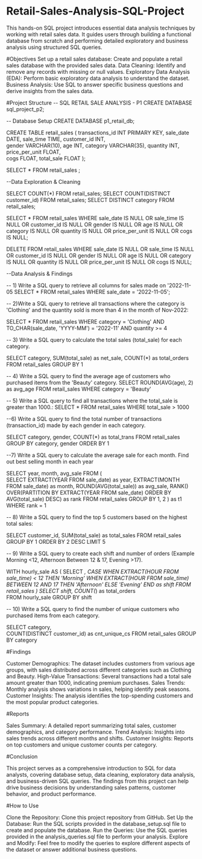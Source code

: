 # Retail-Sales-Analysis-SQL-Project
This hands-on SQL project introduces essential data analysis techniques by working with retail sales data. It guides users through building a functional database from scratch and performing detailed exploratory and business analysis using structured SQL queries. 

#Objectives
   Set up a retail sales database: Create and populate a retail sales database with the provided sales data.
   Data Cleaning: Identify and remove any records with missing or null values.
   Exploratory Data Analysis (EDA): Perform basic exploratory data analysis to understand the dataset.
   Business Analysis: Use SQL to answer specific business questions and derive insights from the sales data.

#Project Structure
   -- SQL RETAIL SALE ANALYSIS - P1
   CREATE DATABASE sql_project_p2;


   -- Database Setup
   CREATE DATABASE p1_retail_db;

  CREATE TABLE retail_sales
    (
    transactions_id INT PRIMARY KEY,
    sale_date DATE,	
    sale_time TIME,
    customer_id INT,	
    gender VARCHAR(10),
    age INT,
    category VARCHAR(35),
    quantity INT,
    price_per_unit FLOAT,	
    cogs FLOAT,
    total_sale FLOAT
     );

  SELECT * FROM retail_sales ;

  --Data Exploration & Cleaning

  SELECT COUNT(*) FROM retail_sales;
  SELECT COUNT(DISTINCT customer_id) FROM retail_sales;
  SELECT DISTINCT category FROM retail_sales;

  SELECT * FROM retail_sales
  WHERE 
    sale_date IS NULL OR sale_time IS NULL OR customer_id IS NULL OR 
    gender IS NULL OR age IS NULL OR category IS NULL OR 
    quantity IS NULL OR price_per_unit IS NULL OR cogs IS NULL;

  DELETE FROM retail_sales
  WHERE 
    sale_date IS NULL OR sale_time IS NULL OR customer_id IS NULL OR 
    gender IS NULL OR age IS NULL OR category IS NULL OR 
    quantity IS NULL OR price_per_unit IS NULL OR cogs IS NULL;

  --Data Analysis & Findings

  
  -- 1) Write a SQL query to retrieve all columns for sales made on '2022-11-05
    SELECT *
    FROM retail_sales
    WHERE sale_date = '2022-11-05';



  -- 2)Write a SQL query to retrieve all transactions where the category is 'Clothing' and the quantity sold is more than 4 in the month of Nov-2022:

SELECT 
  *
FROM retail_sales
WHERE 
    category = 'Clothing'
    AND 
    TO_CHAR(sale_date, 'YYYY-MM') = '2022-11'
    AND
    quantity >= 4



-- 3) Write a SQL query to calculate the total sales (total_sale) for each category.

SELECT 
    category,
    SUM(total_sale) as net_sale,
    COUNT(*) as total_orders
FROM retail_sales
GROUP BY 1



-- 4) Write a SQL query to find the average age of customers who purchased items from the 'Beauty' category.
SELECT
    ROUND(AVG(age), 2) as avg_age
FROM retail_sales
WHERE category = 'Beauty'



-- 5) Write a SQL query to find all transactions where the total_sale is greater than 1000.:
SELECT * FROM retail_sales
WHERE total_sale > 1000



--6) Write a SQL query to find the total number of transactions (transaction_id) made by each gender in each category.

SELECT 
    category,
    gender,
    COUNT(*) as total_trans
FROM retail_sales
GROUP 
    BY 
    category,
    gender
ORDER BY 1



--7) Write a SQL query to calculate the average sale for each month. Find out best selling month in each year

SELECT 
       year,
       month,
    avg_sale
FROM 
(    
SELECT 
    EXTRACT(YEAR FROM sale_date) as year,
    EXTRACT(MONTH FROM sale_date) as month,
    ROUND(AVG(total_sale)) as avg_sale,
    RANK() OVER(PARTITION BY EXTRACT(YEAR FROM sale_date) ORDER BY AVG(total_sale) DESC) as rank
FROM retail_sales
GROUP BY 1, 2
) as t1
WHERE rank = 1



-- 8) Write a SQL query to find the top 5 customers based on the highest total sales:

SELECT 
    customer_id,
    SUM(total_sale) as total_sales
FROM retail_sales
GROUP BY 1
ORDER BY 2 DESC
LIMIT 5



-- 9) Write a SQL query to create each shift and number of orders (Example Morning <12, Afternoon Between 12 & 17, Evening >17).

WITH hourly_sale
AS
(
SELECT *,
    CASE
        WHEN EXTRACT(HOUR FROM sale_time) < 12 THEN 'Morning'
        WHEN EXTRACT(HOUR FROM sale_time) BETWEEN 12 AND 17 THEN 'Afternoon'
        ELSE 'Evening'
    END as shift
FROM retail_sales
)
SELECT 
    shift,
    COUNT(*) as total_orders    
FROM hourly_sale
GROUP BY shift



-- 10) Write a SQL query to find the number of unique customers who purchased items from each category.

SELECT 
    category,    
    COUNT(DISTINCT customer_id) as cnt_unique_cs
FROM retail_sales
GROUP BY category


#Findings 

Customer Demographics: The dataset includes customers from various age groups, with sales distributed across different categories such as Clothing and Beauty.
High-Value Transactions: Several transactions had a total sale amount greater than 1000, indicating premium purchases.
Sales Trends: Monthly analysis shows variations in sales, helping identify peak seasons.
Customer Insights: The analysis identifies the top-spending customers and the most popular product categories.


#Reports

Sales Summary: A detailed report summarizing total sales, customer demographics, and category performance.
Trend Analysis: Insights into sales trends across different months and shifts.
Customer Insights: Reports on top customers and unique customer counts per category.


#Conclusion

This project serves as a comprehensive introduction to SQL for data analysts, covering database setup, data cleaning, exploratory data analysis, and business-driven SQL queries. The findings from this project can help drive business decisions by understanding sales patterns, customer behavior, and product performance.


#How to Use

Clone the Repository: Clone this project repository from GitHub.
Set Up the Database: Run the SQL scripts provided in the database_setup.sql file to create and populate the database.
Run the Queries: Use the SQL queries provided in the analysis_queries.sql file to perform your analysis.
Explore and Modify: Feel free to modify the queries to explore different aspects of the dataset or answer additional business questions.
